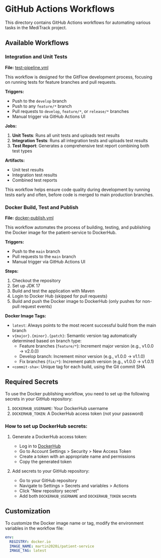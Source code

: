 # GitHub Actions Workflows

This directory contains GitHub Actions workflows for automating various tasks in the MediTrack project.

## Available Workflows

### Integration and Unit Tests

**File:** [test-pipeline.yml](./workflows/test-pipeline.yml)

This workflow is designed for the GitFlow development process, focusing on running tests for feature branches and pull requests.

**Triggers:**
- Push to the `develop` branch
- Push to any `feature/*` branch
- Pull requests to `develop`, `feature/*`, or `release/*` branches
- Manual trigger via GitHub Actions UI

**Jobs:**
1. **Unit Tests**: Runs all unit tests and uploads test results
2. **Integration Tests**: Runs all integration tests and uploads test results
3. **Test Report**: Generates a comprehensive test report combining both test types

**Artifacts:**
- Unit test results
- Integration test results
- Combined test reports

This workflow helps ensure code quality during development by running tests early and often, before code is merged to main production branches.

### Docker Build, Test and Publish

**File:** [docker-publish.yml](./workflows/docker-publish.yml)

This workflow automates the process of building, testing, and publishing the Docker image for the patient-service to DockerHub.

**Triggers:**
- Push to the `main` branch
- Pull requests to the `main` branch
- Manual trigger via GitHub Actions UI

**Steps:**
1. Checkout the repository
2. Set up JDK 17
3. Build and test the application with Maven
4. Login to Docker Hub (skipped for pull requests)
5. Build and push the Docker image to DockerHub (only pushes for non-pull request events)

**Docker Image Tags:**
- `latest`: Always points to the most recent successful build from the main branch
- `v{major}.{minor}.{patch}`: Semantic version tag automatically determined based on branch type:
  - Feature branches (`feature/*`): Increment major version (e.g., v1.0.0 → v2.0.0)
  - Develop branch: Increment minor version (e.g., v1.0.0 → v1.1.0)
  - Fix branches (`fix/*`): Increment patch version (e.g., v1.0.0 → v1.0.1)
- `<commit-sha>`: Unique tag for each build, using the Git commit SHA

## Required Secrets

To use the Docker publishing workflow, you need to set up the following secrets in your GitHub repository:

1. `DOCKERHUB_USERNAME`: Your DockerHub username
2. `DOCKERHUB_TOKEN`: A DockerHub access token (not your password)

### How to set up DockerHub secrets:

1. Generate a DockerHub access token:
   - Log in to [DockerHub](https://hub.docker.com/)
   - Go to Account Settings > Security > New Access Token
   - Create a token with an appropriate name and permissions
   - Copy the generated token

2. Add secrets to your GitHub repository:
   - Go to your GitHub repository
   - Navigate to Settings > Secrets and variables > Actions
   - Click "New repository secret"
   - Add both `DOCKERHUB_USERNAME` and `DOCKERHUB_TOKEN` secrets

## Customization

To customize the Docker image name or tag, modify the environment variables in the workflow file:

```yaml
env:
  REGISTRY: docker.io
  IMAGE_NAME: martin2020i/patient-service
  IMAGE_TAG: latest
```
